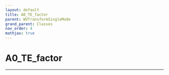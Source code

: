 ```yaml
---
layout: default
title: A0_TE_factor
parent: WVTransformSingleMode
grand_parent: Classes
nav_order: 4
mathjax: true
---
```


#  A0_TE_factor




---

